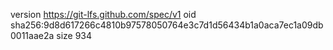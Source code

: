 version https://git-lfs.github.com/spec/v1
oid sha256:9d8d617266c4810b97578050764e3c7d1d56434b1a0aca7ec1a09db0011aae2a
size 934
